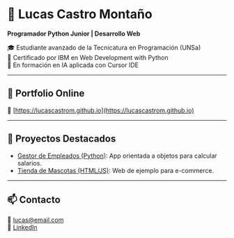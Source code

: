 # 👋 Lucas Castro Montaño

**Programador Python Junior | Desarrollo Web**

🎓 Estudiante avanzado de la Tecnicatura en Programación (UNSa)  
📜 Certificado por IBM en Web Development with Python  
🤖 En formación en IA aplicada con Cursor IDE

---

## 🚀 Portfolio Online

📍 [https://lucascastrom.github.io](https://lucascastrom.github.io)

---

## 💼 Proyectos Destacados

- [Gestor de Empleados (Python)](https://github.com/LucasCastroM/gestor-empleados): App orientada a objetos para calcular salarios.
- [Tienda de Mascotas (HTML/JS)](https://github.com/LucasCastroM/tienda-mascotas): Web de ejemplo para e-commerce.

---

## 📫 Contacto

📧 lucas@email.com  
🔗 [LinkedIn](https://linkedin.com/in/tu-linkedin)
